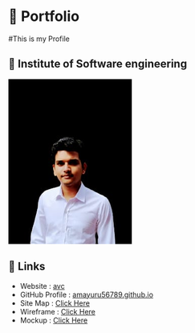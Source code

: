 # :beginner: Portfolio
#This is my Profile
## :rocket: **Institute of Software engineering**

![Image of Amayuru](assets/images/WhatsApp%20Image%202021-11-07%20at%2010.42.06%20PM.jpeg)

## :link: **Links**
- Website : [avc](https://amayuru5678.000webhostapp.com/)
- GitHub Profile : [amayuru56789.github.io](https://amayuru56789.github.io/MyProfile/)
- Site Map : [Click Here](https://www.gloomaps.com/Qrlx69Ntwg)
- Wireframe : [Click Here](https://wireframe.cc/SOAPgo)
- Mockup : [Click Here](https://www.figma.com/file/XxYYR5bQ8tSx4Os374IBqi/avc?node-id=3%3A8)
